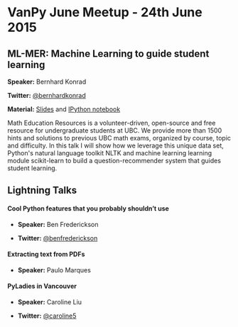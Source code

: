 VanPy June Meetup - 24th June 2015
==================================


ML-MER: Machine Learning to guide student learning
--------------------------------------------------

**Speaker:** Bernhard Konrad

**Twitter:** [@bernhardkonrad](https://twitter.com/bernhardkonrad)

**Material:** [Slides](http://slides.com/bernhardkonrad/deck-6#/) and [IPython notebook](https://github.com/BernhardKonrad/ML-MER-VanPy/blob/master/ML-MER.ipynb)

Math Education Resources is a volunteer-driven, open-source and free resource for undergraduate students at UBC. We provide more than 1500 hints and solutions to previous UBC math exams, organized by course, topic and difficulty. In this talk I will show how we leverage this unique data set, Python's natural language toolkit NLTK and machine learning learning module scikit-learn to build a question-recommender system that guides student learning.



Lightning Talks
---------------


#### Cool Python features that you probably shouldn’t use

* **Speaker:** Ben Frederickson

* **Twitter:** [@benfrederickson](https://twitter.com/benfrederickson)


#### Extracting text from PDFs

* **Speaker:** Paulo Marques


#### PyLadies in Vancouver

* **Speaker:** Caroline Liu

* **Twitter:** [@caroline5](https://twitter.com/caroline5)


